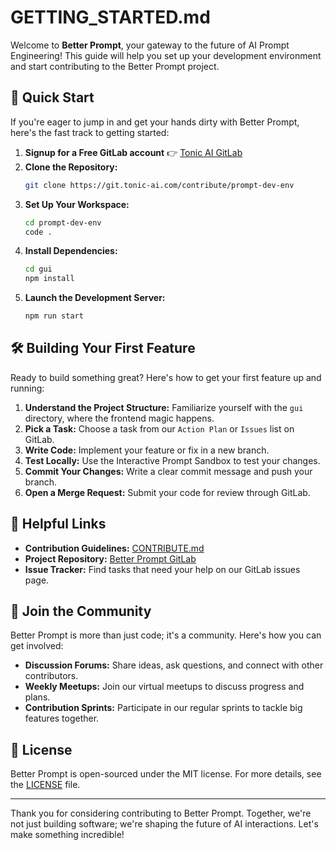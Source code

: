 # GETTING_STARTED.md

Welcome to **Better Prompt**, your gateway to the future of AI Prompt Engineering! This guide will help you set up your development environment and start contributing to the Better Prompt project.

## 🚀 Quick Start

If you're eager to jump in and get your hands dirty with Better Prompt, here's the fast track to getting started:

1. **Signup for a Free GitLab account** 👉 [Tonic AI GitLab](https://git.tonic-ai.com/users/sign_up)
2. **Clone the Repository:**
   ```bash
   git clone https://git.tonic-ai.com/contribute/prompt-dev-env
   ```
3. **Set Up Your Workspace:**
   ```bash
   cd prompt-dev-env
   code .
   ```
4. **Install Dependencies:**
   ```bash
   cd gui
   npm install
   ```
5. **Launch the Development Server:**
   ```bash
   npm run start
   ```

## 🛠️ Building Your First Feature

Ready to build something great? Here's how to get your first feature up and running:

1. **Understand the Project Structure:** Familiarize yourself with the `gui` directory, where the frontend magic happens.
2. **Pick a Task:** Choose a task from our `Action Plan` or `Issues` list on GitLab.
3. **Write Code:** Implement your feature or fix in a new branch.
4. **Test Locally:** Use the Interactive Prompt Sandbox to test your changes.
5. **Commit Your Changes:** Write a clear commit message and push your branch.
6. **Open a Merge Request:** Submit your code for review through GitLab.

## 🔗 Helpful Links

- **Contribution Guidelines:** [CONTRIBUTE.md](CONTRIBUTE.md)
- **Project Repository:** [Better Prompt GitLab](https://git.tonic-ai.com/contribute/prompt-dev-env)
- **Issue Tracker:** Find tasks that need your help on our GitLab issues page.

## 🤝 Join the Community

Better Prompt is more than just code; it's a community. Here's how you can get involved:

- **Discussion Forums:** Share ideas, ask questions, and connect with other contributors.
- **Weekly Meetups:** Join our virtual meetups to discuss progress and plans.
- **Contribution Sprints:** Participate in our regular sprints to tackle big features together.

## 📜 License

Better Prompt is open-sourced under the MIT license. For more details, see the [LICENSE](LICENSE) file.

---

Thank you for considering contributing to Better Prompt. Together, we're not just building software; we're shaping the future of AI interactions. Let's make something incredible!